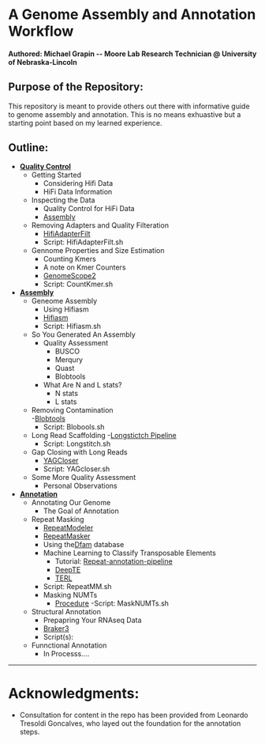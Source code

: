 # A Genome Assembly and Annotation Workflow 
#### Authored: Michael Grapin -- Moore Lab Research Technician @ University of Nebraska-Lincoln 

## Purpose of the Repository: 
This repository is meant to provide others out there with informative guide to genome assembly and annotation. This is no means exhuastive but a starting point based on my learned experience. 

## Outline:  
* **[Quality Control](<Assembly/Quality Assessment/README.md>)**
	* Getting Started
		- Considering Hifi Data
		- HiFi Data Information 
	* Inspecting the Data 
		- Quality Control for HiFi Data 
		- [Assembly](Assembly/README.md)
	* Removing Adapters and Quality Filteration 
		- [HifiAdapterFilt](https://github.com/sheinasim-USDA/HiFiAdapterFilt)
		- Script: HifiAdapterFilt.sh 
	* Gennome Properties and Size Estimation 
		- Counting Kmers 
		- A note on Kmer Counters
		- [GenomeScope2](https://github.com/tbenavi1/genomescope2.0)
		- Script: CountKmer.sh
* **[Assembly](Assembly/README.md)** 
	* Geneome Assembly
		- Using Hifiasm
		- [Hifiasm](https://github.com/chhylp123/hifiasm)
		- Script: Hifiasm.sh
	* So You Generated An Assembly
		- Quality Assessment 
			- BUSCO 
			- Merqury 
			- Quast 
			- Blobtools 
		- What Are N and L stats? 
			- N stats 
			- L stats
	* Removing Contamination  
		-[Blobtools](https://github.com/genomehubs/blobtoolkit)
		- Script: Blobools.sh
	* Long Read Scaffolding
		-[Longstictch Pipeline](https://github.com/bcgsc/LongStitch)
		- Script: Longstitch.sh 
	* Gap Closing with Long Reads
		- [YAGCloser](https://github.com/merlyescalona/yagcloser)
		- Script: YAGcloser.sh
	* Some More Quality Assessment
		- Personal Observations
* **[Annotation](Annotation/README.md)**
	* Annotating Our Genome
		- The Goal of Annotation
	* Repeat Masking
		- [RepeatModeler](https://github.com/Dfam-consortium/RepeatModeler) 
		- [RepeatMasker](https://github.com/Dfam-consortium/RepeatMasker) 
		- Using the[Dfam](https://www.dfam.org/home) database
		- Machine Learning to Classify Transposable Elements
			- Tutorial: [Repeat-annotation-pipeline](https://github.com/pedronachtigall/Repeat-annotation-pipeline)
			- [DeepTE](https://github.com/LiLabAtVT/DeepTE)
			- [TERL](https://github.com/muriloHoracio/TERL)
		- Script: RepeatMM.sh
		* Masking NUMTs
			- [Procedure](https://doi.org/10.1016/j.ympev.2024.108221)
		-Script: MaskNUMTs.sh
	* Structural Annotation 
		- Prepapring Your RNAseq Data
		- [Braker3](https://github.com/Gaius-Augustus/BRAKER)
		- Script(s): 
	* Funnctional Annotation
		- In Processs....
		
---

# Acknowledgments: 
- Consultation for content in the repo has been provided from Leonardo Tresoldi Goncalves, who layed out the foundation for the annotation steps. 

